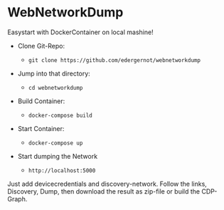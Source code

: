 # WebNetworkDump
Easystart with DockerContainer on local mashine!

- Clone Git-Repo:
  - ```git clone https://github.com/edergernot/webnetworkdump```

- Jump into that directory:
  - ```cd webnetworkdump```
- Build Container:
  - ```docker-compose build```

- Start Container:
  - ```docker-compose up```

- Start dumping the Network
  - ```http://localhost:5000```

Just add devicecredentials and discovery-network.
Follow the links, Discovery, Dump, then download the result as zip-file or build the CDP-Graph.




